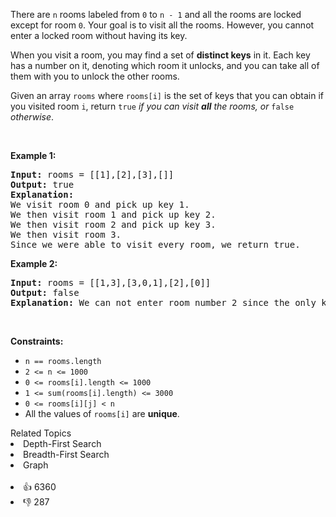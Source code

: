 <p>There are <code>n</code> rooms labeled from <code>0</code> to <code>n - 1</code>&nbsp;and all the rooms are locked except for room <code>0</code>. Your goal is to visit all the rooms. However, you cannot enter a locked room without having its key.</p>

<p>When you visit a room, you may find a set of <strong>distinct keys</strong> in it. Each key has a number on it, denoting which room it unlocks, and you can take all of them with you to unlock the other rooms.</p>

<p>Given an array <code>rooms</code> where <code>rooms[i]</code> is the set of keys that you can obtain if you visited room <code>i</code>, return <code>true</code> <em>if you can visit <strong>all</strong> the rooms, or</em> <code>false</code> <em>otherwise</em>.</p>

<p>&nbsp;</p> 
<p><strong class="example">Example 1:</strong></p>

<pre>
<strong>Input:</strong> rooms = [[1],[2],[3],[]]
<strong>Output:</strong> true
<strong>Explanation:</strong> 
We visit room 0 and pick up key 1.
We then visit room 1 and pick up key 2.
We then visit room 2 and pick up key 3.
We then visit room 3.
Since we were able to visit every room, we return true.
</pre>

<p><strong class="example">Example 2:</strong></p>

<pre>
<strong>Input:</strong> rooms = [[1,3],[3,0,1],[2],[0]]
<strong>Output:</strong> false
<strong>Explanation:</strong> We can not enter room number 2 since the only key that unlocks it is in that room.
</pre>

<p>&nbsp;</p> 
<p><strong>Constraints:</strong></p>

<ul> 
 <li><code>n == rooms.length</code></li> 
 <li><code>2 &lt;= n &lt;= 1000</code></li> 
 <li><code>0 &lt;= rooms[i].length &lt;= 1000</code></li> 
 <li><code>1 &lt;= sum(rooms[i].length) &lt;= 3000</code></li> 
 <li><code>0 &lt;= rooms[i][j] &lt; n</code></li> 
 <li>All the values of <code>rooms[i]</code> are <strong>unique</strong>.</li> 
</ul>

<div><div>Related Topics</div><div><li>Depth-First Search</li><li>Breadth-First Search</li><li>Graph</li></div></div><br><div><li>👍 6360</li><li>👎 287</li></div>